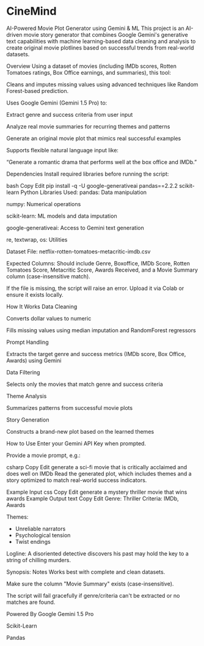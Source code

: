 # CineMind
AI-Powered Movie Plot Generator using Gemini & ML
This project is an AI-driven movie story generator that combines Google Gemini's generative text capabilities with machine learning-based data cleaning and analysis to create original movie plotlines based on successful trends from real-world datasets.

Overview
Using a dataset of movies (including IMDb scores, Rotten Tomatoes ratings, Box Office earnings, and summaries), this tool:

Cleans and imputes missing values using advanced techniques like Random Forest-based prediction.

Uses Google Gemini (Gemini 1.5 Pro) to:

Extract genre and success criteria from user input

Analyze real movie summaries for recurring themes and patterns

Generate an original movie plot that mimics real successful examples

Supports flexible natural language input like:

“Generate a romantic drama that performs well at the box office and IMDb.”

Dependencies
Install required libraries before running the script:

bash
Copy
Edit
pip install -q -U google-generativeai pandas==2.2.2 scikit-learn
Python Libraries Used:
pandas: Data manipulation

numpy: Numerical operations

scikit-learn: ML models and data imputation

google-generativeai: Access to Gemini text generation

re, textwrap, os: Utilities

Dataset
File: netflix-rotten-tomatoes-metacritic-imdb.csv

Expected Columns: Should include Genre, Boxoffice, IMDb Score, Rotten Tomatoes Score, Metacritic Score, Awards Received, and a Movie Summary column (case-insensitive match).

If the file is missing, the script will raise an error. Upload it via Colab or ensure it exists locally.

How It Works
Data Cleaning

Converts dollar values to numeric

Fills missing values using median imputation and RandomForest regressors

Prompt Handling

Extracts the target genre and success metrics (IMDb score, Box Office, Awards) using Gemini

Data Filtering

Selects only the movies that match genre and success criteria

Theme Analysis

Summarizes patterns from successful movie plots

Story Generation

Constructs a brand-new plot based on the learned themes

How to Use
Enter your Gemini API Key when prompted.

Provide a movie prompt, e.g.:

csharp
Copy
Edit
generate a sci-fi movie that is critically acclaimed and does well on IMDb
Read the generated plot, which includes themes and a story optimized to match real-world success indicators.

Example Input
css
Copy
Edit
generate a mystery thriller movie that wins awards
Example Output
text
Copy
Edit
Genre: Thriller
Criteria: IMDb, Awards

Themes:
- Unreliable narrators
- Psychological tension
- Twist endings

Logline:
A disoriented detective discovers his past may hold the key to a string of chilling murders.

Synopsis:
Notes
Works best with complete and clean datasets.

Make sure the column "Movie Summary" exists (case-insensitive).

The script will fail gracefully if genre/criteria can't be extracted or no matches are found.

Powered By
Google Gemini 1.5 Pro

Scikit-Learn

Pandas

